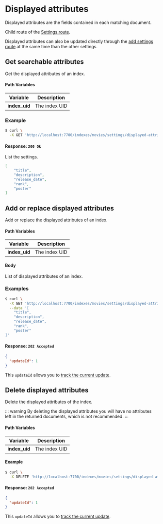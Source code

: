 # Displayed attributes

Displayed attributes are the fields contained in each matching document.

Child route of the [Settings route](/references/settings.md).

Displayed attributes can also be updated directly through the [add settings route](/references/settings.md#add-settings) at the same time than the other settings.

## Get searchable attributes

<RouteHighlighter method="GET" route="/indexes/:index_uid/settings/displayed-attributes" />

Get the displayed attributes of an index.

#### Path Variables

| Variable          | Description           |
|-------------------|-----------------------|
| **index_uid**         | The index UID |

### Example

```bash
$ curl \
  -X GET 'http://localhost:7700/indexes/movies/settings/displayed-attributes'
```

#### Response: `200 Ok`

List the settings.

```json
[
    "title",
    "description",
    "release_date",
    "rank",
    "poster"
]
```

## Add or replace displayed attributes

<RouteHighlighter method="POST" route="/indexes/:index_uid/settings/displayed-attributes" />

Add or replace the displayed attributes of an index.

#### Path Variables

| Variable          | Description           |
|-------------------|-----------------------|
| **index_uid**         | The index UID |

#### Body

List of displayed attributes of an index.

### Examples

```bash
$ curl \
  -X GET 'http://localhost:7700/indexes/movies/settings/displayed-attributes' \
  --data '[
    "title",
    "description",
    "release_date",
    "rank",
    "poster"
]'
```

#### Response: `202 Accepted`

```json
{
  "updateId": 1
}
```
This `updateId` allows you to [track the current update](/references/updates.md).

## Delete displayed attributes

<RouteHighlighter method="DELETE" route="/indexes/:index_uid/settings/displayed-attributes"/>

Delete the displayed attributes of the index.

::: warning
By deleting the displayed attributes you will have no attributes left in the returned documents, which is not recommended.
:::
<!-- By deleting the displayed attributes you reset it to its default value that is a list of all the known fields in the documents.

To remove all displayed attributes, which is not recommended for any use-case, you should send an empty array on the [add or replace displayed attributes route](/references/displayed_attributes.html#add-or-replace-displayed-attributes). -->

#### Path Variables

| Variable          | Description           |
|-------------------|-----------------------|
| **index_uid**         | The index UID |

#### Example
```bash
$ curl \
  -X DELETE 'http://localhost:7700/indexes/movies/settings/displayed-attributes'
```

#### Response: `202 Accepted`

```json
{
  "updateId": 1
}
```
This `updateId` allows you to [track the current update](/references/updates.md).
